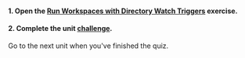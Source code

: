 <head><base target="_blank"> </head>

#### **1. Open the [Run Workspaces with Directory Watch Triggers](https://safe.my.trailhead.com/content/safe/modules/build-versatile-automations/run-workspaces-with-directory-watch-triggers?trail_id=fme-server-authoring) exercise.**

  


#### **2. Complete the unit** [**challenge**](https://safe.my.trailhead.com/content/safe/modules/build-versatile-automations/run-workspaces-with-directory-watch-triggers?trail_id=fme-server-authoring#challenge).

Go to the next unit when you've finished the quiz.


